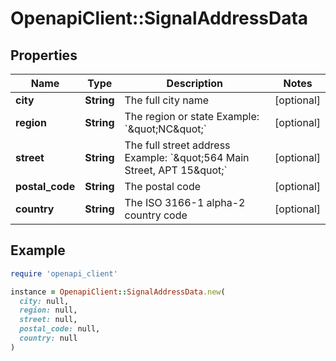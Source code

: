 # OpenapiClient::SignalAddressData

## Properties

| Name | Type | Description | Notes |
| ---- | ---- | ----------- | ----- |
| **city** | **String** | The full city name | [optional] |
| **region** | **String** | The region or state Example: &#x60;\&quot;NC\&quot;&#x60; | [optional] |
| **street** | **String** | The full street address Example: &#x60;\&quot;564 Main Street, APT 15\&quot;&#x60; | [optional] |
| **postal_code** | **String** | The postal code | [optional] |
| **country** | **String** | The ISO 3166-1 alpha-2 country code | [optional] |

## Example

```ruby
require 'openapi_client'

instance = OpenapiClient::SignalAddressData.new(
  city: null,
  region: null,
  street: null,
  postal_code: null,
  country: null
)
```

